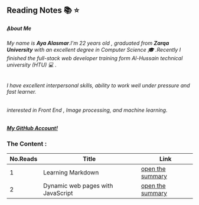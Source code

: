 ## Reading Notes :books: :star:


##### ِ**About Me**
###### My name is **_Aya Alasmar_**.I'm 22 years old , graduated from **Zarqa University** with an excellent degree in Computer Science :mortar_board: .Recently I finished the full-stack web developer training form Al-Hussain technical university (HTU) :computer: .
###### I have excellent interpersonal skills, ability to work well under pressure and fast learner.
###### interested in Front End , Image processing, and machine learning.


##### [My GitHub Account!](https://github.com/aya-alasmar)

### The Content :

No.Reads | Title  | Link
-------|-------------|---------
1 | Learning Markdown | [open the summary](https://aya-alasmar.github.io/reading-notes/LearningMarkdown.md)
2 | Dynamic web pages with JavaScript | [open the summary](https://aya-alasmar.github.io/reading-notes/read6a.md)
